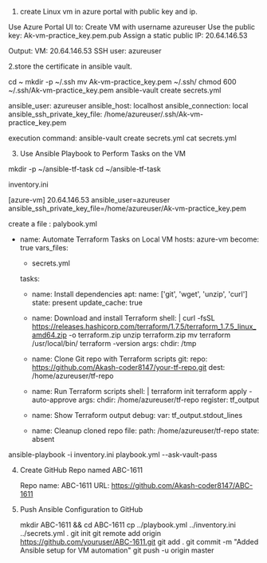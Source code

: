 1. create Linux vm in azure portal with public key and ip.

Use Azure Portal UI to:
Create VM with username azureuser
Use the public key: Ak-vm-practice_key.pem.pub
Assign a static public IP: 20.64.146.53

Output:
VM: 20.64.146.53
SSH user: azureuser


2.store the certificate in ansible vault.

cd ~
mkdir -p ~/.ssh
mv Ak-vm-practice_key.pem ~/.ssh/
chmod 600 ~/.ssh/Ak-vm-practice_key.pem
ansible-vault create secrets.yml


ansible_user: azureuser
ansible_host: localhost
ansible_connection: local
ansible_ssh_private_key_file: /home/azureuser/.ssh/Ak-vm-practice_key.pem

execution command: ansible-vault create secrets.yml
cat secrets.yml


 3. Use Ansible Playbook to Perform Tasks on the VM

mkdir -p ~/ansible-tf-task
cd ~/ansible-tf-task

inventory.ini 

[azure-vm]
20.64.146.53 ansible_user=azureuser ansible_ssh_private_key_file=/home/azureuser/Ak-vm-practice_key.pem

create a file : palybook.yml

- name: Automate Terraform Tasks on Local VM
  hosts: azure-vm
  become: true
  vars_files:
    - secrets.yml

  tasks:
    - name: Install dependencies
      apt:
        name: ['git', 'wget', 'unzip', 'curl']
        state: present
        update_cache: true

    - name: Download and install Terraform
      shell: |
        curl -fsSL https://releases.hashicorp.com/terraform/1.7.5/terraform_1.7.5_linux_amd64.zip -o terraform.zip
        unzip terraform.zip
        mv terraform /usr/local/bin/
        terraform -version
      args:
        chdir: /tmp

    - name: Clone Git repo with Terraform scripts
      git:
        repo: https://github.com/Akash-coder8147/your-tf-repo.git
        dest: /home/azureuser/tf-repo

    - name: Run Terraform scripts
      shell: |
        terraform init
        terraform apply -auto-approve
      args:
        chdir: /home/azureuser/tf-repo
      register: tf_output

    - name: Show Terraform output
      debug:
        var: tf_output.stdout_lines

    - name: Cleanup cloned repo
      file:
        path: /home/azureuser/tf-repo
        state: absent


ansible-playbook -i inventory.ini playbook.yml --ask-vault-pass



 4. Create GitHub Repo named ABC-1611

    Repo name: ABC-1611
    URL: https://github.com/Akash-coder8147/ABC-1611
    
    

6. Push Ansible Configuration to GitHub

   mkdir ABC-1611 && cd ABC-1611
cp ../playbook.yml ../inventory.ini ../secrets.yml .
git init
git remote add origin https://github.com/youruser/ABC-1611.git
git add .
git commit -m "Added Ansible setup for VM automation"
git push -u origin master
